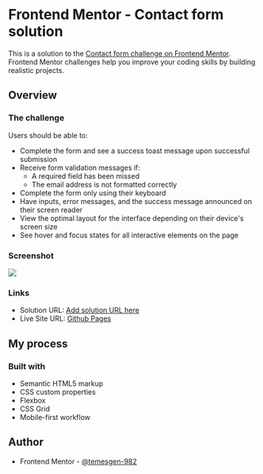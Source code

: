 # Frontend Mentor - Contact form solution

This is a solution to the [Contact form challenge on Frontend Mentor](https://www.frontendmentor.io/challenges/contact-form--G-hYlqKJj). Frontend Mentor challenges help you improve your coding skills by building realistic projects. 

## Overview

### The challenge

Users should be able to:

- Complete the form and see a success toast message upon successful submission
- Receive form validation messages if:
  - A required field has been missed
  - The email address is not formatted correctly
- Complete the form only using their keyboard
- Have inputs, error messages, and the success message announced on their screen reader
- View the optimal layout for the interface depending on their device's screen size
- See hover and focus states for all interactive elements on the page

### Screenshot

![](assets/images/screenshot.jpg)

### Links

- Solution URL: [Add solution URL here](https://your-solution-url.com)
- Live Site URL: [Github Pages](https://temesgen-982.github.io/contact-form/)

## My process

### Built with

- Semantic HTML5 markup
- CSS custom properties
- Flexbox
- CSS Grid
- Mobile-first workflow

## Author

- Frontend Mentor - [@temesgen-982](https://www.frontendmentor.io/profile/temesgen-982)